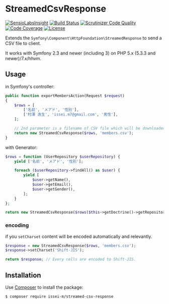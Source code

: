 StreamedCsvResponse
===================

[![SensioLabsInsight](https://insight.sensiolabs.com/projects/bf485e84-b260-4e4e-a752-e9f8fea1a8bb/small.png)](https://insight.sensiolabs.com/projects/bf485e84-b260-4e4e-a752-e9f8fea1a8bb)
[![Build Status](https://travis-ci.org/issei-m/StreamedCsvResponse.svg?branch=master)](https://travis-ci.org/issei-m/StreamedCsvResponse)
[![Scrutinizer Code Quality](https://scrutinizer-ci.com/g/issei-m/StreamedCsvResponse/badges/quality-score.png?b=master)](https://scrutinizer-ci.com/g/issei-m/StreamedCsvResponse/?branch=master)
[![Code Coverage](https://scrutinizer-ci.com/g/issei-m/StreamedCsvResponse/badges/coverage.png?b=master)](https://scrutinizer-ci.com/g/issei-m/StreamedCsvResponse/?branch=master)
[![License](https://poser.pugx.org/issei-m/streamed-csv-response/license.svg)](https://packagist.org/packages/issei-m/streamed-csv-response)

Extends the `Symfony\Component\HttpFoundation\StreamedResponse` to send a CSV file to client.

It works with Symfony 2.3 and newer (including 3) on PHP 5.x (5.3.3 and newer)/7.x/hhvm.

Usage
-----

in Symfony's controller:

```php
public function exportMembersAction(Request $request)
{
    $rows = [
        ['名前', 'メアド', '性別'],
        ['村澤 逸生', 'issei.m7@gmail.com', '男性'],
    ];

    // 2nd parameter is a filename of CSV file which will be downloaded.
    return new StreamedCsvResponse($rows, 'members.csv'); 
}
```

with Generator:

```php
$rows = function (UserRepository $userRepository) {
    yield ['名前', 'メアド', '性別'];

    foreach ($userRepository->findAll() as $user) {
        yield [
            $user->getName(),
            $user->getEmail(),
            $user->getGender(),
        ];
    }
};

return new StreamedCsvResponse($rows($this->getDoctrine()->getRepository('Example\User')), 'members.csv');
```

### encoding

if you `setCharset` content will be encoded automatically and relevantly.

```php
$response = new StreamedCsvResponse($rows, 'members.csv');
$response->setCharset('Shift-JIS');

return $response; // Every cells are encoded to Shift-JIS.
```

Installation
------------

Use [Composer] to install the package:

    $ composer require issei-m/streamed-csv-response

[Composer]: https://getcomposer.org
